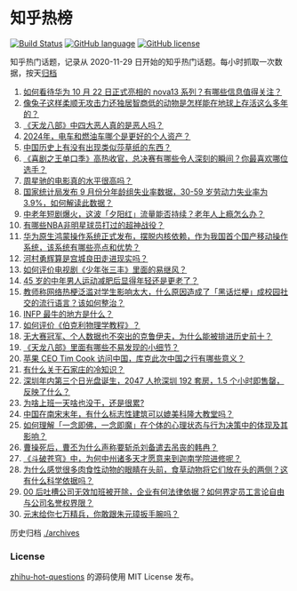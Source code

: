 # 知乎热榜
[![Build Status](https://github.com/ToWeLong/zhihu-hot-questions/workflows/CI/badge.svg)](https://github.com/ToWeLong/zhihu-hot-questions/actions)
[![GitHub language](https://img.shields.io/badge/language-golang-orange.svg)](https://golang.org/)
[![GitHub license](https://img.shields.io/github/license/ToWeLong/zhihu-hot-questions)](https://github.com/ToWeLong/zhihu-hot-questions/blob/main/LICENSE)

知乎热门话题，记录从 2020-11-29 日开始的知乎热门话题。每小时抓取一次数据，按天[归档](./archives)

<!-- BEGIN -->

1. [如何看待华为 10 月 22 日正式亮相的 nova13 系列？有哪些信息值得关注？](https://www.zhihu.com/question/1723717320)
1. [像兔子这样柔顺无攻击力还独居智商低的动物是怎样能在地球上存活这么多年的？](https://www.zhihu.com/question/265492555)
1. [《天龙八部》中四大恶人真的是恶人吗？](https://www.zhihu.com/question/1226064278)
1. [2024年，电车和燃油车哪个是更好的个人资产？](https://www.zhihu.com/question/1687121279)
1. [中国历史上有没有出现类似莎草纸的东西？](https://www.zhihu.com/question/1554029919)
1. [《喜剧之王单口季》高热收官，总决赛有哪些令人深刻的瞬间？你最喜欢哪位选手？](https://www.zhihu.com/question/1552296089)
1. [周星驰的电影真的水平很高吗？](https://www.zhihu.com/question/36091285)
1. [国家统计局发布 9 月份分年龄组失业率数据，30-59 岁劳动力失业率为 3.9%，如何解读此数据？](https://www.zhihu.com/question/1670801180)
1. [中老年短剧爆火，这波「夕阳红」流量能否持续？老年人上瘾怎么办？](https://www.zhihu.com/question/1064427133)
1. [有哪些NBA非明星球员打过的超神战役？](https://www.zhihu.com/question/345196194)
1. [华为原生鸿蒙操作系统正式发布，摆脱内核依赖，作为我国首个国产移动操作系统，该系统有哪些亮点和优势？](https://www.zhihu.com/question/1722700393)
1. [河村勇辉算是宫城良田走进现实吗？](https://www.zhihu.com/question/1606782891)
1. [如何评价电视剧《少年张三丰》里面的易继风？](https://www.zhihu.com/question/27439682)
1. [45 岁的中年男人运动减肥后显得年轻还是更老了？](https://www.zhihu.com/question/694931153)
1. [教师称网络热梗泛滥对学生影响太大，什么原因造成了「黑话烂梗」成校园社交的流行语言？该如何整治？](https://www.zhihu.com/question/1729158928)
1. [INFP 最牛的地方是什么？](https://www.zhihu.com/question/554941590)
1. [如何评价《伯克利物理学教程》？](https://www.zhihu.com/question/24412818)
1. [无大赛冠军、个人数据也不突出的克鲁伊夫，为什么能被排进历史前十？](https://www.zhihu.com/question/330019767)
1. [《天龙八部》里面有哪些不易发现的小细节？](https://www.zhihu.com/question/466652895)
1. [苹果 CEO Tim Cook 访问中国，库克此次中国之行有哪些意义？](https://www.zhihu.com/question/1619840753)
1. [有什么关于石家庄的冷知识？](https://www.zhihu.com/question/54174810)
1. [深圳年内第三个日光盘诞生，2047 人抢深圳 192 套房，1.5 个小时即售罄，反映了什么？](https://www.zhihu.com/question/1452647258)
1. [为啥上班一天啥也没干，还是很累?](https://www.zhihu.com/question/666866493)
1. [中国在南宋末年，有什么标志性建筑可以媲美科隆大教堂吗？](https://www.zhihu.com/question/705270532)
1. [如何理解「一念即佛，一念即魔」在个体的心理状态与行为决策中的体现及其影响？](https://www.zhihu.com/question/1269391418)
1. [曹操死后，曹丕为什么声称要斩杀刘备遣去吊丧的韩冉？](https://www.zhihu.com/question/59268286)
1. [《斗破苍穹》中，为何中州诸多天才愿意来到迦南学院进修呢？](https://www.zhihu.com/question/551587042)
1. [为什么感觉很多肉食性动物的眼睛在头前，食草动物将它们放在头的两侧？这有什么科学依据吗？](https://www.zhihu.com/question/820682324)
1. [00 后吐槽公司无效加班被开除，企业有何法律依据？如何界定员工言论自由与公司名誉权界限？](https://www.zhihu.com/question/1662505221)
1. [元末给你七万精兵，你敢跟朱元璋扳手腕吗？](https://www.zhihu.com/question/962379166)

<!-- END -->

历史归档 [./archives](./archives)


### License
[zhihu-hot-questions](https://github.com/towelong/zhihu-hot-questions) 的源码使用 MIT License 发布。